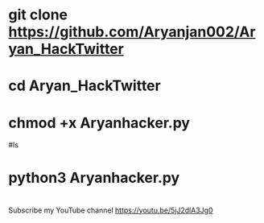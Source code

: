 # git clone https://github.com/Aryanjan002/Aryan_HackTwitter
# cd Aryan_HackTwitter
# chmod +x Aryanhacker.py
#ls
# python3 Aryanhacker.py
#
Subscribe my YouTube channel https://youtu.be/5jJ2dlA3Jg0
